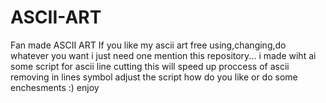 # ASCII-ART
Fan made ASCII ART
If you like my ascii art
free using,changing,do whatever you want i just need one mention this repository...
i made wiht ai some script for ascii  line cutting this will speed up proccess of ascii removing in lines symbol 
adjust the script how do you like or do some enchesments :) enjoy
